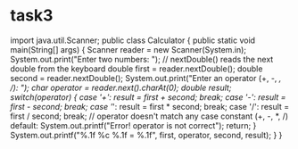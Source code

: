 # task3
import java.util.Scanner;
public class Calculator {
    public static void main(String[] args) {
        Scanner reader = new Scanner(System.in);
        System.out.print("Enter two numbers: ");
        // nextDouble() reads the next double from the keyboard
        double first = reader.nextDouble();
        double second = reader.nextDouble();
        System.out.print("Enter an operator (+, -, *, /): ");
        char operator = reader.next().charAt(0);
        double result;
        switch(operator)
        {
            case '+':
                result = first + second;
                break;
            case '-':
                result = first - second;
                break;
            case '*':
                result = first * second;
                break;
            case '/':
                result = first / second;
                break;
            // operator doesn't match any case constant (+, -, *, /)
            default:
                System.out.printf("Error! operator is not correct");
                return;
        }
        System.out.printf("%.1f %c %.1f = %.1f", first, operator, second, result);
    }
}

